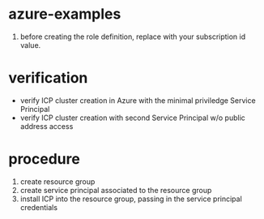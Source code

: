 # azure-examples

1. before creating the role definition, replace <SUBSCRIPTIONID> with your subscription id value.

# verification

* verify ICP cluster creation in Azure with the minimal priviledge Service Principal
* verify ICP cluster creation with second Service Principal w/o public address access

# procedure

1. create resource group
2. create service principal associated to the resource group
3. install ICP into the resource group, passing in the service principal credentials

